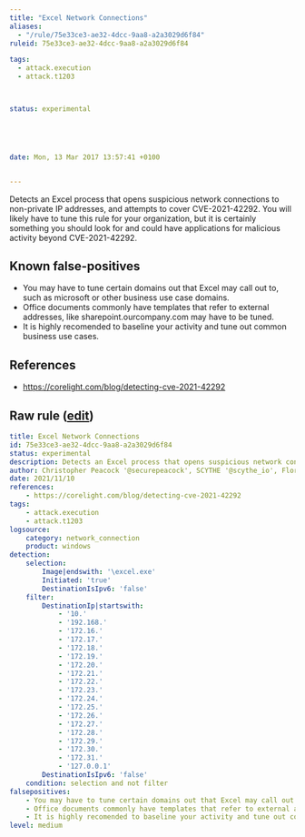 ```yaml
---
title: "Excel Network Connections"
aliases:
  - "/rule/75e33ce3-ae32-4dcc-9aa8-a2a3029d6f84"
ruleid: 75e33ce3-ae32-4dcc-9aa8-a2a3029d6f84

tags:
  - attack.execution
  - attack.t1203



status: experimental





date: Mon, 13 Mar 2017 13:57:41 +0100


---
```


Detects an Excel process that opens suspicious network connections to non-private IP addresses, and attempts to cover CVE-2021-42292. You will likely have to tune this rule for your organization, but it is certainly something you should look for and could have applications for malicious activity beyond CVE-2021-42292.

<!--more-->


## Known false-positives

* You may have to tune certain domains out that Excel may call out to, such as microsoft or other business use case domains.
* Office documents commonly have templates that refer to external addresses, like sharepoint.ourcompany.com may have to be tuned.
* It is highly recomended to baseline your activity and tune out common business use cases.



## References

* https://corelight.com/blog/detecting-cve-2021-42292


## Raw rule ([edit](https://github.com/SigmaHQ/sigma/edit/master/rules/windows/network_connection/net_connection_win_excel_outbound_network_connection.yml))
```yaml
title: Excel Network Connections
id: 75e33ce3-ae32-4dcc-9aa8-a2a3029d6f84
status: experimental
description: Detects an Excel process that opens suspicious network connections to non-private IP addresses, and attempts to cover CVE-2021-42292. You will likely have to tune this rule for your organization, but it is certainly something you should look for and could have applications for malicious activity beyond CVE-2021-42292.
author: Christopher Peacock '@securepeacock', SCYTHE '@scythe_io', Florian Roth '@Neo23x0"
date: 2021/11/10
references:
    - https://corelight.com/blog/detecting-cve-2021-42292
tags:
    - attack.execution
    - attack.t1203
logsource:
    category: network_connection
    product: windows
detection:
    selection:
        Image|endswith: '\excel.exe'
        Initiated: 'true'
        DestinationIsIpv6: 'false'
    filter:
        DestinationIp|startswith:
            - '10.'
            - '192.168.'
            - '172.16.'
            - '172.17.'
            - '172.18.'
            - '172.19.'
            - '172.20.'
            - '172.21.'
            - '172.22.'
            - '172.23.'
            - '172.24.'
            - '172.25.'
            - '172.26.'
            - '172.27.'
            - '172.28.'
            - '172.29.'
            - '172.30.'
            - '172.31.'
            - '127.0.0.1'
        DestinationIsIpv6: 'false'
    condition: selection and not filter
falsepositives:
    - You may have to tune certain domains out that Excel may call out to, such as microsoft or other business use case domains.
    - Office documents commonly have templates that refer to external addresses, like sharepoint.ourcompany.com may have to be tuned.
    - It is highly recomended to baseline your activity and tune out common business use cases.
level: medium

```
